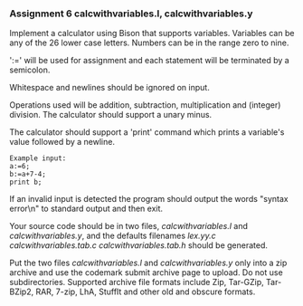 ### Assignment 6 calcwithvariables.l, calcwithvariables.y

Implement a calculator using Bison that supports variables. Variables can be any of the 26 lower case letters. Numbers can be in the range zero to nine.

':=' will be used for assignment and each statement will be terminated by a semicolon.

Whitespace and newlines should be ignored on input.

Operations used will be addition, subtraction, multiplication and (integer) division. The calculator should support a unary minus.

The calculator should support a 'print' command which prints a variable's value followed by a newline.

```
Example input:
a:=6;
b:=a+7-4;
print b;
```

If an invalid input is detected the program should output the words "syntax error\\n" to standard output and then exit.

Your source code should be in two files, *calcwithvariables.l* and *calcwithvariables.y*, and the defaults filenames *lex.yy.c* *calcwithvariables.tab.c* *calcwithvariables.tab.h* should be generated.

Put the two files *calcwithvariables.l* and *calcwithvariables.y* only into a zip archive and use the codemark submit archive page to upload. Do not use subdirectories. Supported archive file formats include Zip, Tar-GZip, Tar-BZip2, RAR, 7-zip, LhA, StuffIt and other old and obscure formats.

